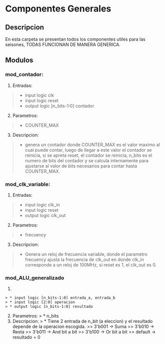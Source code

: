 # Componentes Generales
## Descripcion
En esta carpeta se presentan todos los componentes utiles para las seisones,
TODAS FUNCIONAN DE MANERA GENERICA.

## Modulos

### mod_contador:
  1. Entradas: 
  > * input logic clk
  > * input logic reset
  > * output logic [n_bits-1:0] contador
  2. Parametros:
  > * COUNTER_MAX
  3. Descripcion:
  > * genera un contador donde COUNTER_MAX es el valor maximo al cual puede contar, luego de llegar a este valor
el contador se reinicia, si se apreta reset, el contador se reinicia, n_bits es el numero de bits del contador y se calcula internamente para ajustarse al valor de bits necesarios para contar hasta COUNTER_MAX.
### mod_clk_variable:
  1. Entradas:
   > * input logic clk_in
   > * input logic reset
   > * output logic clk_out
  2. Parametros:
   > * frecuency
  3. Descripcion:
   > * Genera un reloj de frecuencia variable, donde el parametro frecuency ajusta la frecuencia de clk_out en donde clk_in corresponde a un reloj de 100MHz, si reset es 1, el clk_out es 0.
### mod_ALU_generalizado
  1.
    > * input logic [n_bits-1:0] entrada_a, entrada_b
    > * input logic [2:0] operacion
    > * output logic [n_bits-1:0] resultado
  2. Parametros:
    > * n_bits
  3. Descripcion:
    > * Tiene 2 entrada de n_bit (a eleccion) y el resultado depende de la operacion escogida.
    >> 3'b001 -> Suma
    >> 3'b010 -> Resta
    >> 3'b011 -> And bit a bit
    >> 3'b100 -> Or bit a bit
    >> default -> resultado = 0
    
